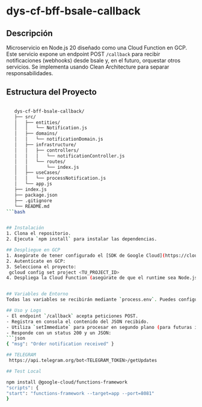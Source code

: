 # dys-cf-bff-bsale-callback

## Descripción
Microservicio en Node.js 20 diseñado como una Cloud Function en GCP. Este servicio expone un endpoint POST `/callback` para recibir notificaciones (webhooks) desde bsale y, en el futuro, orquestar otros servicios. Se implementa usando Clean Architecture para separar responsabilidades.

## Estructura del Proyecto

   ```bash

      dys-cf-bff-bsale-callback/
      ├── src/
      │   ├── entities/
      │   │   └── Notification.js
      │   ├── domains/
      │   │   └── notificationDomain.js
      │   ├── infrastructure/
      │   │   ├── controllers/
      │   │   │   └── notificationController.js
      │   │   └── routes/
      │   │       └── index.js
      │   ├── useCases/
      │   │   └── processNotification.js
      │   └── app.js
      ├── index.js
      ├── package.json
      ├── .gitignore
      └── README.md
```bash


## Instalación
1. Clona el repositorio.
2. Ejecuta `npm install` para instalar las dependencias.

## Despliegue en GCP
1. Asegúrate de tener configurado el [SDK de Google Cloud](https://cloud.google.com/sdk/docs/install).
2. Autentícate en GCP:  
3. Selecciona el proyecto:  
    gcloud config set project <TU_PROJECT_ID>
4. Despliega la Cloud Function (asegúrate de que el runtime sea Node.js 20):


## Variables de Entorno
Todas las variables se recibirán mediante `process.env`. Puedes configurarlas en GCP o en un archivo `.env` (para desarrollo) y luego ignorar dicho archivo en `.gitignore`.

## Uso y Logs
- El endpoint `/callback` acepta peticiones POST.
- Registra en consola el contenido del JSON recibido.
- Utiliza `setImmediate` para procesar en segundo plano (para futuras implementaciones).
- Responde con un status 200 y un JSON:  
```json
{ "msg": "Order notification received" }

## TELEGRAM
    https://api.telegram.org/bot<TELEGRAM_TOKEN>/getUpdates

## Test Local

npm install @google-cloud/functions-framework
"scripts": {
  "start": "functions-framework --target=app --port=8081"
}
